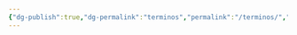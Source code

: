 ```yaml
---
{"dg-publish":true,"dg-permalink":"terminos","permalink":"/terminos/","title":"Términos y Condiciones del Servicio","hide":true,"created":"2024-02-23T16:18:08.021-06:00","updated":"2024-02-23T16:20:00.016-06:00"}
---
```


